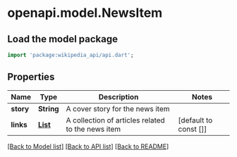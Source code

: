 # openapi.model.NewsItem

## Load the model package
```dart
import 'package:wikipedia_api/api.dart';
```

## Properties
Name | Type | Description | Notes
------------ | ------------- | ------------- | -------------
**story** | **String** | A cover story for the news item | 
**links** | [**List<Summary>**](Summary.md) | A collection of articles related to the news item | [default to const []]

[[Back to Model list]](../README.md#documentation-for-models) [[Back to API list]](../README.md#documentation-for-api-endpoints) [[Back to README]](../README.md)


